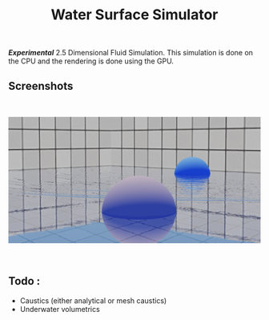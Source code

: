 <!-- Allow this file to not have a first line heading -->
<!-- markdownlint-disable-file MD041 -->

<!-- inline html -->
<!-- markdownlint-disable-file MD033 -->

<div align="center">

# Water Surface Simulator
  
</div>
</br>

***Experimental*** 2.5 Dimensional Fluid Simulation. This simulation is done on the CPU and the rendering is done using the GPU.

</div>

## Screenshots

</br>

![s18](https://github.com/swr06/WaterSurfaceSimulator/blob/main/Screenshots/1.png)

</br>

## Todo : 
- Caustics (either analytical or mesh caustics)
- Underwater volumetrics
